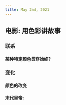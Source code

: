```yaml
---
title: May 2nd, 2021
---
```


## 电影: 用色彩讲故事
###
### 联系
#### 某种特定颜色贯穿始终?
### 变化
#### 颜色的改变
#### 末代皇帝:
##
